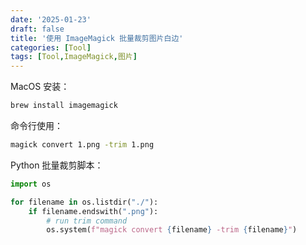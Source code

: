 ```yaml
---
date: '2025-01-23'
draft: false
title: '使用 ImageMagick 批量裁剪图片白边'
categories: [Tool]
tags: [Tool,ImageMagick,图片]
---
```


MacOS 安装：

```bash
brew install imagemagick
```

命令行使用：

```bash
magick convert 1.png -trim 1.png
```

Python 批量裁剪脚本：

```python
import os

for filename in os.listdir("./"):
    if filename.endswith(".png"):
        # run trim command
        os.system(f"magick convert {filename} -trim {filename}")
```
